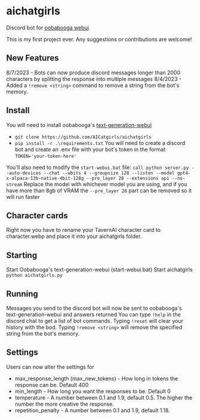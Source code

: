 # aichatgirls
Discord bot for [oobabooga webui](https://github.com/oobabooga/text-generation-webui)

This is my first project ever. Any suggestions or contributions are welcome!

## New Features

8/7/2023 - Bots can now produce discord messages longer than 2000 characters by splitting the response into multiple messages
8/4/2023 - Added a `!remove <string>` command to remove a string from the bot's memory.

## Install
You will need to install oobabooga's [text-generation-webui](https://github.com/oobabooga/text-generation-webui)
 - `git clone https://github.com/AICatgirls/aichatgirls`
 - `pip install -r .\requirements.txt`
 You will need to create a discord bot and create an .env file with your bot's token in the format `TOKEN='your-token-here'`

You'll also need to modify the `start-webui.bat` file: `call python server.py --auto-devices --chat --wbits 4 --groupsize 128 --listen --model gpt4-x-alpaca-13b-native-4bit-128g --pre_layer 28 --extensions api --no-stream`
Replace the model with whichever model you are using, and if you have more than 8gb of VRAM the `--pre_layer 28` part can be removed so it will run faster
 
##  Character cards
Right now you have to rename your TavernAI character card to character.webp and place it into your aichatgirls folder.

## Starting
Start Oobabooga's text-generation-webui (start-webui.bat)
Start aichatgirls `python aichatgirls.py`

## Running
Messages you send to the discord bot will now be sent to oobabooga's text-generation-webui and answers returned
You can type `!help` in the discord chat to get a list of bot commands. Typing `!reset` will clear your history with the bod. Typing `!remove <string>` will remove the specified string from the bot's memory.

## Settings
Users can now alter the settings for                 
* max_response_length (max_new_tokens) - How long in tokens the response can be. Default 400
* min_length - How long you want the responses to be. Default 0
* temperature - A number between 0.1 and 1.9, default 0.5. The higher the number the more creative the response.
* repetition_penalty - A number between 0.1 and 1.9, default 1.18.
